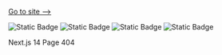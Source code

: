[Go to site -->](https://positivus-pi.vercel.app/)

![Static Badge](https://img.shields.io/badge/Next.js-scss) ![Static Badge](https://img.shields.io/badge/html-css) ![Static Badge](https://img.shields.io/badge/scss-css) ![Static Badge](https://img.shields.io/badge/page404-html)



Next.js 14
Page 404
